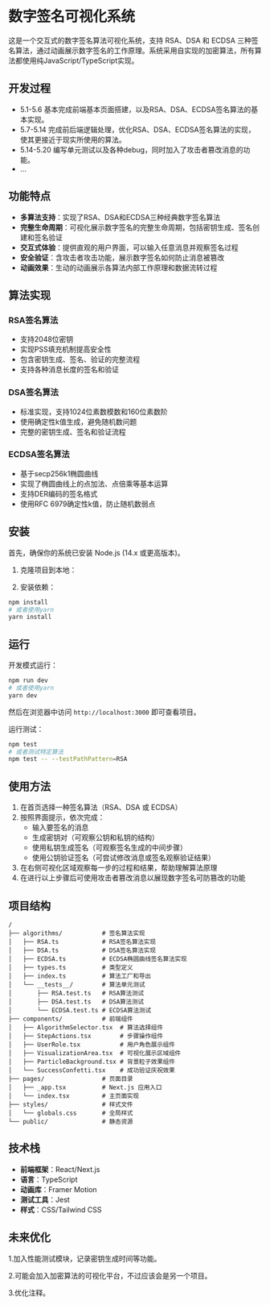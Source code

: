 # 数字签名可视化系统


这是一个交互式的数字签名算法可视化系统，支持 RSA、DSA 和 ECDSA 三种签名算法，通过动画展示数字签名的工作原理。系统采用自实现的加密算法，所有算法都使用纯JavaScript/TypeScript实现。

## 开发过程
- 5.1-5.6 基本完成前端基本页面搭建，以及RSA、DSA、ECDSA签名算法的基本实现。
- 5.7-5.14 完成前后端逻辑处理，优化RSA、DSA、ECDSA签名算法的实现，使其更接近于现实所使用的算法。
- 5.14-5.20 编写单元测试以及各种debug，同时加入了攻击者篡改消息的功能。
- ...

## 功能特点

- **多算法支持**：实现了RSA、DSA和ECDSA三种经典数字签名算法
- **完整生命周期**：可视化展示数字签名的完整生命周期，包括密钥生成、签名创建和签名验证
- **交互式体验**：提供直观的用户界面，可以输入任意消息并观察签名过程
- **安全验证**：含攻击者攻击功能，展示数字签名如何防止消息被篡改
- **动画效果**：生动的动画展示各算法内部工作原理和数据流转过程

## 算法实现

### RSA签名算法
- 支持2048位密钥
- 实现PSS填充机制提高安全性
- 包含密钥生成、签名、验证的完整流程
- 支持各种消息长度的签名和验证

### DSA签名算法
- 标准实现，支持1024位素数模数和160位素数阶
- 使用确定性k值生成，避免随机数问题
- 完整的密钥生成、签名和验证流程

### ECDSA签名算法
- 基于secp256k1椭圆曲线
- 实现了椭圆曲线上的点加法、点倍乘等基本运算
- 支持DER编码的签名格式
- 使用RFC 6979确定性k值，防止随机数弱点

## 安装

首先，确保你的系统已安装 Node.js (14.x 或更高版本)。

1. 克隆项目到本地：

2. 安装依赖：

```bash
npm install
# 或者使用yarn
yarn install
```

## 运行

开发模式运行：

```bash
npm run dev
# 或者使用yarn
yarn dev
```

然后在浏览器中访问 `http://localhost:3000` 即可查看项目。

运行测试：

```bash
npm test
# 或者测试特定算法
npm test -- --testPathPattern=RSA
```

## 使用方法

1. 在首页选择一种签名算法（RSA、DSA 或 ECDSA）
2. 按照界面提示，依次完成：
   - 输入要签名的消息
   - 生成密钥对（可观察公钥和私钥的结构）
   - 使用私钥生成签名（可观察签名生成的中间步骤）
   - 使用公钥验证签名（可尝试修改消息或签名观察验证结果）
3. 在右侧可视化区域观察每一步的过程和结果，帮助理解算法原理
4. 在进行以上步骤后可使用攻击者篡改消息以展现数字签名可防篡改的功能

## 项目结构

```
/
├── algorithms/           # 签名算法实现
│   ├── RSA.ts            # RSA签名算法实现
│   ├── DSA.ts            # DSA签名算法实现
│   ├── ECDSA.ts          # ECDSA椭圆曲线签名算法实现
│   ├── types.ts          # 类型定义
│   ├── index.ts          # 算法工厂和导出
│   └── __tests__/        # 算法单元测试
│       ├── RSA.test.ts   # RSA算法测试
│       ├── DSA.test.ts   # DSA算法测试
│       └── ECDSA.test.ts # ECDSA算法测试
├── components/           # 前端组件
│   ├── AlgorithmSelector.tsx  # 算法选择组件
│   ├── StepActions.tsx        # 步骤操作组件
│   ├── UserRole.tsx           # 用户角色展示组件
│   ├── VisualizationArea.tsx  # 可视化展示区域组件
│   ├── ParticleBackground.tsx # 背景粒子效果组件
│   └── SuccessConfetti.tsx    # 成功验证庆祝效果
├── pages/                # 页面目录
│   ├── _app.tsx          # Next.js 应用入口
│   └── index.tsx         # 主页面实现
├── styles/               # 样式文件
│   └── globals.css       # 全局样式
└── public/               # 静态资源
```

## 技术栈

- **前端框架**：React/Next.js
- **语言**：TypeScript
- **动画库**：Framer Motion
- **测试工具**：Jest
- **样式**：CSS/Tailwind CSS

## 未来优化

1.加入性能测试模块，记录密钥生成时间等功能。

2.可能会加入加密算法的可视化平台，不过应该会是另一个项目。

3.优化注释。

